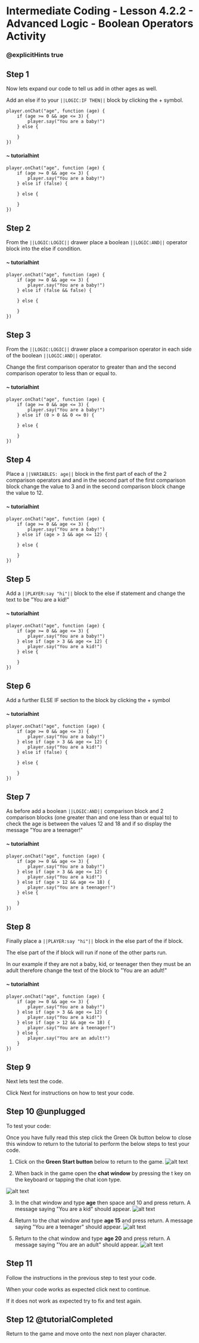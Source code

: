 # Intermediate Coding - Lesson 4.2.2 - Advanced Logic - Boolean Operators Activity

### @explicitHints true

## Step 1
Now lets expand our code to tell us add in other ages as well.

Add an else if to your ``||LOGIC:IF THEN||``  block by clicking the + symbol.

```template
player.onChat("age", function (age) {
    if (age >= 0 && age <= 3) {
        player.say("You are a baby!")   	
    } else {
    	
    }
})
```

#### ~ tutorialhint
```blocks 
player.onChat("age", function (age) {
    if (age >= 0 && age <= 3) {
        player.say("You are a baby!")
    } else if (false) {
    	
    } else {
    	
    }
})
```

## Step 2
From the ``||LOGIC:LOGIC||`` drawer place a boolean ``||LOGIC:AND||`` operator block into the else if condition.

#### ~ tutorialhint
```blocks 
player.onChat("age", function (age) {
    if (age >= 0 && age <= 3) {
        player.say("You are a baby!")
    } else if (false && false) {
    	
    } else {
    	
    }
})
```

## Step 3
From the ``||LOGIC:LOGIC||`` drawer place a comparison operator in each side of the boolean ``||LOGIC:AND||`` operator.

Change the first comparison operator to greater than and the second comparison operator to less than or equal to.
#### ~ tutorialhint
```blocks 
player.onChat("age", function (age) {
    if (age >= 0 && age <= 3) {
        player.say("You are a baby!")
    } else if (0 > 0 && 0 <= 0) {
    	
    } else {
    	
    }
})
```

## Step 4
Place a ``||VARIABLES: age||`` block in the first part of each of the 2 comparison operators and and in the second part of the first comparison block change the value to 3 and in the second comparison block change the value to 12.


#### ~ tutorialhint
```blocks 
player.onChat("age", function (age) {
    if (age >= 0 && age <= 3) {
        player.say("You are a baby!")
    } else if (age > 3 && age <= 12) {
    	
    } else {
    	
    }
})
```

## Step 5
Add a ``||PLAYER:say "hi"||`` block to the else if statement and change the text to be "You are a kid!"
#### ~ tutorialhint
```blocks 
player.onChat("age", function (age) {
    if (age >= 0 && age <= 3) {
        player.say("You are a baby!")
    } else if (age > 3 && age <= 12) {
        player.say("You are a kid!")
    } else {
    	
    }
})
```

## Step 6
Add a further ELSE IF section to the block by clicking the + symbol
#### ~ tutorialhint
```blocks 
player.onChat("age", function (age) {
    if (age >= 0 && age <= 3) {
        player.say("You are a baby!")
    } else if (age > 3 && age <= 12) {
        player.say("You are a kid!")
    } else if (false) {
    	
    } else {
    	
    }
})
```

## Step 7
As before add a boolean ``||LOGIC:AND||`` comparison block and 2 comparison blocks (one greater than and one less than or equal to) to check the age is between the values 12 and 18 and if so display the message "You are a teenager!"
#### ~ tutorialhint
```blocks 
player.onChat("age", function (age) {
    if (age >= 0 && age <= 3) {
        player.say("You are a baby!")
    } else if (age > 3 && age <= 12) {
        player.say("You are a kid!")
    } else if (age > 12 && age <= 18) {
        player.say("You are a teenager!")
    } else {
    	
    }
})
```

## Step 8
Finally place a ``||PLAYER:say "hi"||`` block in the else part of the if block.

The else part of the if block will run if none of the other parts run.

In our example if they are not a baby, kid, or teenager then they must be an adult therefore change the text of the block to "You are an adult!"
#### ~ tutorialhint
```blocks 
player.onChat("age", function (age) {
    if (age >= 0 && age <= 3) {
        player.say("You are a baby!")
    } else if (age > 3 && age <= 12) {
        player.say("You are a kid!")
    } else if (age > 12 && age <= 18) {
        player.say("You are a teenager!")
    } else {
        player.say("You are an adult!")
    }
})

```
## Step 9
Next lets test the code.

Click Next for instructions on how to test your code.

## Step 10 @unplugged
To test your code:

Once you have fully read this step click the Green Ok button below to close this window to return to the tutorial to perform the below steps to test your code.

1. Click on the **Green Start button** below to return to the game.
![alt text](https://intermediatev3.codingcredentials.com/Lesson2/2.1.1/images/2.jpg?raw=true "Start")


2. When back in the game open the **chat window** by pressing the t key on the keyboard or tapping the chat icon type. 

![alt text](https://intermediatev3.codingcredentials.com/Lesson4/4.2.1/images/7.jpg?raw=true "Test")


3. In the chat window and type **age** then space and 10 and press return.
A message saying "You are a kid" should appear.
![alt text](https://intermediatev3.codingcredentials.com/Lesson4/4.2.1/images/8.jpg?raw=true "Test")


4. Return to the chat window and type **age 15** and press return.
A message saying "You are a teenager" should appear.
![alt text](https://intermediatev3.codingcredentials.com/Lesson4/4.2.1/images/10.jpg?raw=true "Test")


5. Return to the chat window and type **age 20** and press return.
A message saying "You are an adult" should appear.
![alt text](https://intermediatev3.codingcredentials.com/Lesson4/4.2.1/images/12.jpg?raw=true "Test")



## Step 11
Follow the instructions in the previous step to test your code.

When your code works as expected click next to continue.

If it does not work as expected try to fix and test again.

## Step 12 @tutorialCompleted
Return to the game and move onto the next non player character.
